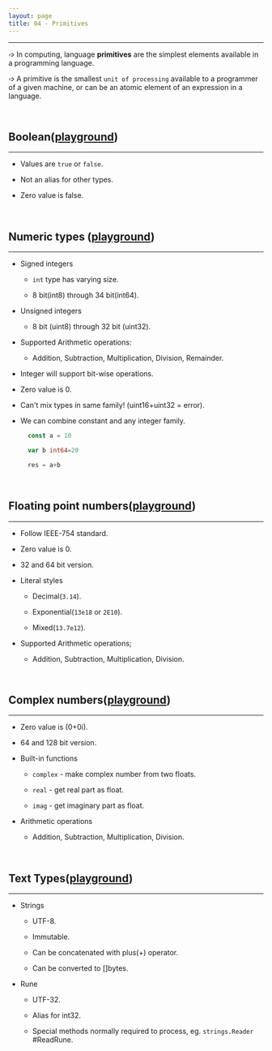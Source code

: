 ```yaml
---
layout: page
title: 04 - Primitives
---
```

***

<!-- markdownlint-disable MD002 MD022 -->

➩ In computing, language __primitives__ are the simplest elements available in a programming language.

➩ A primitive is the smallest `unit of processing` available to a programmer of a given machine, or can be an atomic element of an expression in a language.

&nbsp;

## Boolean([playground](https://play.golang.org/p/_z_CE_DZbs8))
***

- Values are `true` or `false`.

- Not an alias for other types.

- Zero value is false.

&nbsp;

## Numeric types ([playground](https://play.golang.org/p/wn89FZH7THF))
***

- Signed integers

  - `int` type has varying size.

  - 8 bit(int8) through 34 bit(int64).

- Unsigned integers

  - 8 bit (uint8) through 32 bit (uint32).

- Supported Arithmetic operations:

  - Addition, Subtraction, Multiplication, Division, Remainder.

- Integer will support bit-wise operations.

- Zero value is 0.

- Can't mix types in same family! (uint16+uint32 = error).

- We can combine constant and any integer family.

  ```go
    const a = 10

    var b int64=20

    res = a+b
  ```

&nbsp;

## Floating point numbers([playground](https://play.golang.org/p/yXFO8yO8P79))
***

- Follow IEEE-754 standard.

- Zero value is 0.

- 32 and 64 bit version.

- Literal styles

  - Decimal(`3.14`).

  - Exponential(`13e18` or `2E10`).

  - Mixed(`13.7e12`).

- Supported Arithmetic operations;

  - Addition, Subtraction, Multiplication, Division.

&nbsp;

## Complex numbers([playground](https://play.golang.org/p/hrQBC48LGxk))
***

- Zero value is (0+0i).

- 64 and 128 bit version.

- Built-in functions

  - `complex` - make complex number from two floats.

  - `real` - get real part as float.

  - `imag` - get imaginary part as float.

- Arithmetic operations

  - Addition, Subtraction, Multiplication, Division.

&nbsp;

## Text Types([playground](https://play.golang.org/p/OQhqHJYDz9X))
***

- Strings

  - UTF-8.

  - Immutable.

  - Can be concatenated with plus(+) operator.

  - Can be converted to []bytes.

- Rune

  - UTF-32.

  - Alias for int32.

  - Special methods normally required to process, eg. `strings.Reader` #ReadRune.